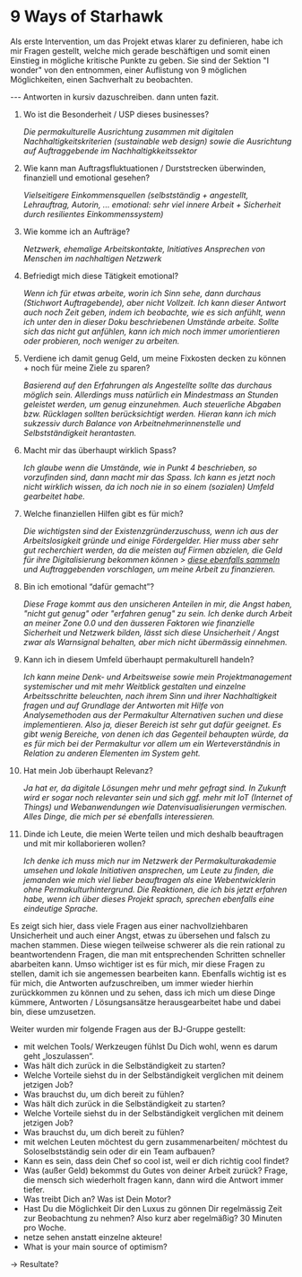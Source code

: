 # 9 Ways of Starhawk

Als erste Intervention, um das Projekt etwas klarer zu definieren, habe ich mir Fragen gestellt, welche mich gerade beschäftigen und somit einen Einstieg in mögliche kritische Punkte zu geben. Sie sind der Sektion "I wonder" von den <c-external-link url="https://cloud.nadineprigann.de/index.php/s/QPsfr5HJW3BDPcy" label="9 Ways of Starhawk"/> entnommen, einer Auflistung von 9 möglichen Möglichkeiten, einen Sachverhalt zu beobachten.

--- Antworten in kursiv dazuschreiben. dann unten fazit.

1. Wo ist die Besonderheit / USP dieses businesses?

    *Die permakulturelle Ausrichtung zusammen mit digitalen Nachhaltigkeitskriterien (sustainable web design) sowie die Ausrichtung auf Auftraggebende im Nachhaltigkkeitssektor*

2. Wie kann man Auftragsfluktuationen / Durststrecken überwinden, finanziell und
emotional gesehen?

    *Vielseitigere Einkommensquellen (selbstständig + angestellt, Lehrauftrag, Autorin, ... emotional: sehr viel innere Arbeit + Sicherheit durch resilientes Einkommenssystem)*

3. Wie komme ich an Aufträge?

    *Netzwerk, ehemalige Arbeitskontakte, Initiatives Ansprechen von Menschen im nachhaltigen Netzwerk*

4. Befriedigt mich diese Tätigkeit emotional?

    *Wenn ich für etwas arbeite, worin ich Sinn sehe, dann durchaus (Stichwort Auftragebende), aber nicht Vollzeit. Ich kann dieser Antwort auch noch Zeit geben, indem ich beobachte, wie es sich anfühlt, wenn ich unter den in dieser Doku beschriebenen Umstände arbeite. Sollte sich das nicht gut anfühlen, kann ich mich noch immer umorientieren oder probieren, noch weniger zu arbeiten.*

5. Verdiene ich damit genug Geld, um meine Fixkosten decken zu können + noch für
meine Ziele zu sparen?

    *Basierend auf den Erfahrungen als Angestellte sollte das durchaus möglich sein. Allerdings muss natürlich ein Mindestmass an Stunden geleistet werden, um genug einzunehmen. Auch steuerliche Abgaben bzw. Rücklagen sollten berücksichtigt werden. Hieran kann ich mich sukzessiv durch Balance von Arbeitnehmerinnenstelle und Selbstständigkeit herantasten.*

6. Macht mir das überhaupt wirklich Spass?

    *Ich glaube wenn die Umstände, wie in Punkt 4 beschrieben, so vorzufinden sind, dann macht mir das Spass. Ich kann es jetzt noch nicht wirklich wissen, da ich noch nie in so einem (sozialen) Umfeld gearbeitet habe.*

7. Welche finanziellen Hilfen gibt es für mich?

    *Die wichtigsten sind der Existenzgründerzuschuss, wenn ich aus der Arbeitslosigkeit gründe und einige Fördergelder. Hier muss aber sehr gut recherchiert werden, da die meisten auf Firmen abzielen, die Geld für ihre Digitalisierung bekommen können > [diese ebenfalls sammeln](../../process/tweaking/funding.md) und Auftraggebenden vorschlagen, um meine Arbeit zu finanzieren.*

8. Bin ich emotional “dafür gemacht”?

    *Diese Frage kommt aus den unsicheren Anteilen in mir, die Angst haben, "nicht gut genug" oder "erfahren genug" zu sein. Ich denke durch Arbeit an meiner Zone 0.0 und den äusseren Faktoren wie finanzielle Sicherheit und Netzwerk bilden, lässt sich diese Unsicherheit / Angst zwar als Warnsignal behalten, aber mich nicht übermässig einnehmen.*

9. Kann ich in diesem Umfeld überhaupt permakulturell handeln?

    *Ich kann meine Denk- und Arbeitsweise sowie mein Projektmanagement systemischer und mit mehr Weitblick gestalten und einzelne Arbeitsschritte beleuchten, nach ihrem Sinn und ihrer Nachhaltigkeit fragen und auf Grundlage der Antworten mit Hilfe von Analysemethoden aus der Permakultur Alternativen suchen und diese implementieren. Also ja, dieser Bereich ist sehr gut dafür geeignet. Es gibt wenig Bereiche, von denen ich das Gegenteil behaupten würde, da es für mich bei der Permakultur vor allem um ein Werteverständnis in Relation zu anderen Elementen im System geht.*

10. Hat mein Job überhaupt Relevanz?

    *Ja hat er, da digitale Lösungen mehr und mehr gefragt sind. In Zukunft wird er sogar noch relevanter sein und sich ggf. mehr mit IoT (Internet of Things) und Webanwendungen wie Datenvisualisierungen vermischen. Alles Dinge, die mich per sé ebenfalls interessieren.*

11. Dinde ich Leute, die meien Werte teilen und mich deshalb beauftragen und mit mir
kollaborieren wollen?

    *Ich denke ich muss mich nur im Netzwerk der Permakulturakademie umsehen und lokale Initiativen ansprechen, um Leute zu finden, die jemanden wie mich viel lieber beauftragen als eine Webentwicklerin ohne Permakulturhintergrund. Die Reaktionen, die ich bis jetzt erfahren habe, wenn ich über dieses Projekt sprach, sprechen ebenfalls eine eindeutige Sprache.*

Es zeigt sich hier, dass viele Fragen aus einer nachvollziehbaren Unsicherheit und auch einer Angst, etwas zu übersehen und falsch zu machen stammen. Diese wiegen teilweise schwerer als die rein rational zu beantwortendenn Fragen, die man mit entsprechenden Schritten schneller abarbeiten kann. Umso wichtiger ist es für mich, mir diese Fragen zu stellen, damit ich sie angemessen bearbeiten kann. Ebenfalls wichtig ist es für mich, die Antworten aufzuschreiben, um immer wieder hierhin zurückkommen zu können und zu sehen, dass ich mich um diese Dinge kümmere, Antworten / Lösungsansätze herausgearbeitet habe und dabei bin, diese umzusetzen.

Weiter wurden mir folgende Fragen aus der BJ-Gruppe gestellt:

- mit welchen Tools/ Werkzeugen fühlst Du Dich wohl, wenn es darum geht „loszulassen“.
- Was hält dich zurück in die Selbständigkeit zu starten?
- Welche Vorteile siehst du in der Selbständigkeit verglichen mit deinem jetzigen Job?
- Was brauchst du, um dich bereit zu fühlen?
- Was hält dich zurück in die Selbständigkeit zu starten?
- Welche Vorteile siehst du in der Selbständigkeit verglichen mit deinem jetzigen Job?
- Was brauchst du, um dich bereit zu fühlen?
- mit welchen Leuten möchtest du gern zusammenarbeiten/ möchtest du Soloselbstständig sein oder dir ein Team aufbauen?
- Kann es sein, dass dein Chef so cool ist, weil er dich richtig cool findet?
- Was (außer Geld) bekommst du Gutes von deiner Arbeit zurück? Frage, die mensch sich wiederholt fragen kann, dann wird die Antwort immer tiefer.
- Was treibt Dich an? Was ist Dein Motor?
- Hast Du die Möglichkeit Dir den Luxus zu gönnen Dir regelmässig Zeit zur Beobachtung zu nehmen? Also kurz aber regelmäßig? 30 Minuten pro Woche.
- netze sehen anstatt einzelne akteure!
- What is your main source of optimism?

-> Resultate?
